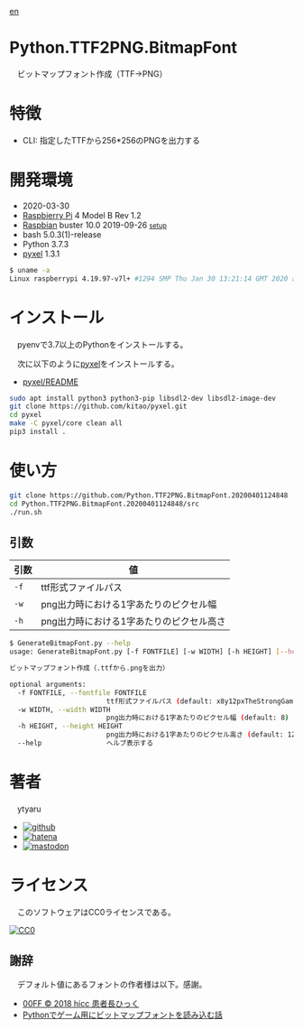 [en](./README.en.md)

# Python.TTF2PNG.BitmapFont

　ビットマップフォント作成（TTF→PNG）

# 特徴

* CLI: 指定したTTFから256*256のPNGを出力する

# 開発環境

* <time datetime="2020-03-30T19:12:23+0900">2020-03-30</time>
* [Raspbierry Pi](https://ja.wikipedia.org/wiki/Raspberry_Pi) 4 Model B Rev 1.2
* [Raspbian](https://ja.wikipedia.org/wiki/Raspbian) buster 10.0 2019-09-26 <small>[setup](http://ytyaru.hatenablog.com/entry/2019/12/25/222222)</small>
* bash 5.0.3(1)-release
* Python 3.7.3
* [pyxel][] 1.3.1

[pyxel]:https://github.com/kitao/pyxel

```sh
$ uname -a
Linux raspberrypi 4.19.97-v7l+ #1294 SMP Thu Jan 30 13:21:14 GMT 2020 armv7l GNU/Linux
```

# インストール

　pyenvで3.7以上のPythonをインストールする。

　次に以下のように[pyxel][]をインストールする。

* [pyxel/README](https://github.com/kitao/pyxel/blob/master/README.ja.md#%E3%82%A4%E3%83%B3%E3%82%B9%E3%83%88%E3%83%BC%E3%83%AB%E6%96%B9%E6%B3%95)

```sh
sudo apt install python3 python3-pip libsdl2-dev libsdl2-image-dev
git clone https://github.com/kitao/pyxel.git
cd pyxel
make -C pyxel/core clean all
pip3 install .
```

# 使い方

```bash
git clone https://github.com/Python.TTF2PNG.BitmapFont.20200401124848
cd Python.TTF2PNG.BitmapFont.20200401124848/src
./run.sh
```

## 引数

引数|値
----|--
`-f`|ttf形式ファイルパス
`-w`|png出力時における1字あたりのピクセル幅
`-h`|png出力時における1字あたりのピクセル高さ

```sh
$ GenerateBitmapFont.py --help
usage: GenerateBitmapFont.py [-f FONTFILE] [-w WIDTH] [-h HEIGHT] [--help]

ビットマップフォント作成（.ttfから.pngを出力）

optional arguments:
  -f FONTFILE, --fontfile FONTFILE
                        ttf形式ファイルパス (default: x8y12pxTheStrongGamer.ttf)
  -w WIDTH, --width WIDTH
                        png出力時における1字あたりのピクセル幅 (default: 8)
  -h HEIGHT, --height HEIGHT
                        png出力時における1字あたりのピクセル高さ (default: 12)
  --help                ヘルプ表示する
```

# 著者

　ytyaru

* [![github](http://www.google.com/s2/favicons?domain=github.com)](https://github.com/ytyaru "github")
* [![hatena](http://www.google.com/s2/favicons?domain=www.hatena.ne.jp)](http://ytyaru.hatenablog.com/ytyaru "hatena")
* [![mastodon](http://www.google.com/s2/favicons?domain=mstdn.jp)](https://mstdn.jp/web/accounts/233143 "mastdon")

# ライセンス

　このソフトウェアはCC0ライセンスである。

[![CC0](http://i.creativecommons.org/p/zero/1.0/88x31.png "CC0")](http://creativecommons.org/publicdomain/zero/1.0/deed.ja)

## 謝辞

　デフォルト値にあるフォントの作者様は以下。感謝。

* [00FF © 2018 hicc 患者長ひっく](http://www17.plala.or.jp/xxxxxxx/00ff/)
* [Pythonでゲーム用にビットマップフォントを読み込む話](https://0xd.jp/post/pyxel_draw_custom_font/)

